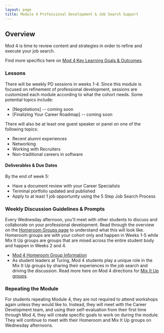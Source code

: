 ```yaml
---
layout: page
title: Module 4 Professional Development & Job Search Support
---
```


## Overview
Mod 4 is time to review content and strategies in order to refine and execute your job search. 

Find more specifics here on [Mod 4 Key Learning Goals & Outcomes](/module_four/mod4_learning_goals).

### Lessons
There will be weekly PD sessions in weeks 1-4. Since this module is focused on refinement of professional development, sessions are customized each module according to what the cohort needs. Some potential topics include:

* [Negotiations] -- coming soon
* [Finalizing Your Career Roadmap] -- coming soon

There will also be at least one guest speaker or panel on one of the following topics:
* Recent alumni experiences
* Networking
* Working with Recruiters
* Non-traditional careers in software

#### Deliverables & Due Dates
By the end of week 5:

* Have a document review with your Career Specialists
* Terminal portfolio updated and published
* Apply to at least 1 job opportunity using the 5 Step Job Search Process

### Weekly Discussion Guidelines & Prompts
Every Wednesday afternoon, you'll meet with other students to discuss and collaborate on your professional development. Read through the overview on the [Homeroom Groups page](/student_discussion_groups/index) to understand what this will look like. Homeroom groups are with your cohort only and happen in Weeks 1-5 while Mix It Up groups are groups that are mixed across the entire student body and happen in Weeks 2 and 4.

* [Mod 4 Homeroom Group Information](/student_discussion_groups/mod4_homeroom_discussion_prompts)
* As student leaders at Turing, Mod 4 students play a unique role in the Mix It Up groups by sharing their experiences in the job search and driving the discussion. Read more here on Mod 4 directions for [Mix It Up groups](/mixed_groups/mixed_mod4_directions).

### Repeating the Module
For students repeating Module 4, they are not required to attend workshops again unless they would like to. Instead, they will meet with the Career Development team, and using their self-evaluation from their first time through Mod 4, they will create specific goals to work on during the module. They will continue to meet with their Homeroom and Mix It Up groups on Wednesday afternoons. 

